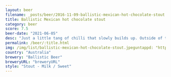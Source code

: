```yaml
---
layout: beer
filename: _posts/beer/2016-11-09-ballistic-mexican-hot-chocolate-stout.md
title: Ballistic Mexican hot chocolate stout
category: beer
score: 7.5
beer-date: "2021-06-05"
desc: "Just a little tang of chilli that slowly builds up. Outside of the chilli it’s quite a mild stout with a little bit of coffee on the nose. Can’t drink it quickly though"
permalink: /beer/:title.html
img: /img/list/ballistic-mexican-hot-chocolate-stout.jpeguntappd: "https://untappd.com/b/ballistic-beer-mexican-hot-chocolate-stout/2735139"
country: "Australia"
brewery: "Ballistic Beer"
breweryURL: "breweryURL"
style: "Stout - Milk / Sweet"
---
```

